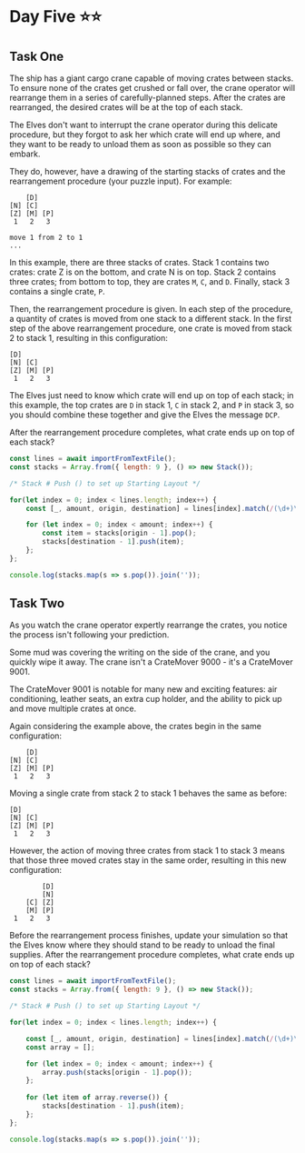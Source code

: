 # Day Five ⭐⭐

## Task One

The ship has a giant cargo crane capable of moving crates between stacks. To ensure none of the crates get crushed or fall over, the crane operator will rearrange them in a series of carefully-planned steps. After the crates are rearranged, the desired crates will be at the top of each stack.

The Elves don't want to interrupt the crane operator during this delicate procedure, but they forgot to ask her which crate will end up where, and they want to be ready to unload them as soon as possible so they can embark.

They do, however, have a drawing of the starting stacks of crates and the rearrangement procedure (your puzzle input). For example:

```
    [D]    
[N] [C]    
[Z] [M] [P]
 1   2   3 

move 1 from 2 to 1
...
```

In this example, there are three stacks of crates. Stack 1 contains two crates: crate Z is on the bottom, and crate N is on top. Stack 2 contains three crates; from bottom to top, they are crates `M`, `C`, and `D`. Finally, stack 3 contains a single crate, `P`.

Then, the rearrangement procedure is given. In each step of the procedure, a quantity of crates is moved from one stack to a different stack. In the first step of the above rearrangement procedure, one crate is moved from stack 2 to stack 1, resulting in this configuration:

```
[D]        
[N] [C]    
[Z] [M] [P]
 1   2   3
```
The Elves just need to know which crate will end up on top of each stack; in this example, the top crates are `D` in stack 1, `C` in stack 2, and `P` in stack 3, so you should combine these together and give the Elves the message `DCP`.

After the rearrangement procedure completes, what crate ends up on top of each stack?

```javascript
const lines = await importFromTextFile();
const stacks = Array.from({ length: 9 }, () => new Stack());

/* Stack # Push () to set up Starting Layout */

for(let index = 0; index < lines.length; index++) {
	const [_, amount, origin, destination] = lines[index].match(/(\d+)\D+(\d+)\D+(\d+)/);

	for (let index = 0; index < amount; index++) {
		const item = stacks[origin - 1].pop();
		stacks[destination - 1].push(item);
	};
};

console.log(stacks.map(s => s.pop()).join(''));
```

## Task Two

As you watch the crane operator expertly rearrange the crates, you notice the process isn't following your prediction.

Some mud was covering the writing on the side of the crane, and you quickly wipe it away. The crane isn't a CrateMover 9000 - it's a CrateMover 9001.

The CrateMover 9001 is notable for many new and exciting features: air conditioning, leather seats, an extra cup holder, and the ability to pick up and move multiple crates at once.

Again considering the example above, the crates begin in the same configuration:

```
    [D]    
[N] [C]    
[Z] [M] [P]
 1   2   3 
```

Moving a single crate from stack 2 to stack 1 behaves the same as before:

```
[D]        
[N] [C]    
[Z] [M] [P]
 1   2   3 
```
However, the action of moving three crates from stack 1 to stack 3 means that those three moved crates stay in the same order, resulting in this new configuration:

```
        [D]
        [N]
    [C] [Z]
    [M] [P]
 1   2   3
```

Before the rearrangement process finishes, update your simulation so that the Elves know where they should stand to be ready to unload the final supplies. After the rearrangement procedure completes, what crate ends up on top of each stack?

```javascript
const lines = await importFromTextFile();
const stacks = Array.from({ length: 9 }, () => new Stack());

/* Stack # Push () to set up Starting Layout */

for(let index = 0; index < lines.length; index++) {

	const [_, amount, origin, destination] = lines[index].match(/(\d+)\D+(\d+)\D+(\d+)/);
	const array = [];

	for (let index = 0; index < amount; index++) {
		array.push(stacks[origin - 1].pop());
	};
	
	for (let item of array.reverse()) {
		stacks[destination - 1].push(item);
	};
};

console.log(stacks.map(s => s.pop()).join(''));
```
